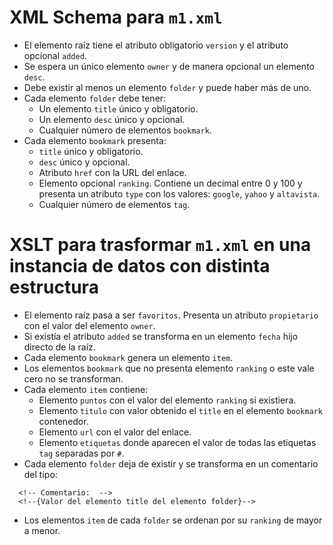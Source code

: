 # XML Schema para `m1.xml`

- El elemento raíz tiene el atributo obligatorio `version` y el atributo opcional `added`.
- Se espera un único elemento `owner` y de manera opcional un elemento `desc`.
- Debe existir al menos un elemento `folder` y puede haber más de uno.
- Cada elemento `folder` debe tener:
  - Un elemento `title` único y obligatorio.
  - Un elemento `desc` único y opcional.
  - Cualquier número de elementos `bookmark`.
- Cada elemento `bookmark` presenta:
  - `title` único y obligatorio.
  - `desc` único y opcional.
  - Atributo `href` con la URL del enlace.
  - Elemento opcional `ranking`. Contiene un decimal entre 0 y 100 y presenta un atributo `type` con los valores: `google`, `yahoo` y `altavista`.
  - Cualquier número de elementos `tag`.

# XSLT para trasformar `m1.xml` en una instancia de datos con distinta estructura

- El elemento raíz pasa a ser `favoritos`. Presenta un atributo `propietario` con el valor del elemento `owner`.
- Si existía el atributo `added` se transforma en un elemento `fecha` hijo directo de la raíz.
- Cada elemento `bookmark` genera un elemento `item`.
- Los elementos `bookmark` que no presenta elemento `ranking` o este vale cero no se transforman.
- Cada elemento `item` contiene:
  - Elemento `puntos` con el valor del elemento `ranking` si existiera.
  - Elemento `titulo` con valor obtenido el `title` en el elemento `bookmark` contenedor.
  - Elemento `url` con el valor del enlace.
  - Elemento `etiquetas` donde aparecen el valor de todas las etiquetas `tag` separadas por `#`.
- Cada elemento `folder` deja de existir y se transforma en un comentario del tipo:
```
  <!-- Comentario:  -->
  <!--{Valor del elemento title del elemento folder}-->
```
- Los elementos `item` de cada `folder` se ordenan por su `ranking` de mayor a menor.

